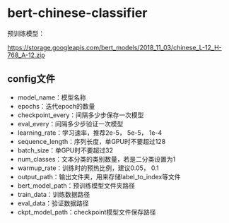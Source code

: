 # bert-chinese-classifier

预训练模型：

https://storage.googleapis.com/bert_models/2018_11_03/chinese_L-12_H-768_A-12.zip

## config文件

* model_name：模型名称
* epochs：迭代epoch的数量
* checkpoint_every：间隔多少步保存一次模型
* eval_every：间隔多少步验证一次模型
* learning_rate：学习速率，推荐2e-5， 5e-5， 1e-4
* sequence_length：序列长度，单GPU时不要超过128
* batch_size：单GPU时不要超过32
* num_classes：文本分类的类别数量，若是二分类设置为1
* warmup_rate：训练时的预热比例，建议0.05， 0.1
* output_path：输出文件夹，用来存储label_to_index等文件
* bert_model_path：预训练模型文件夹路径
* train_data：训练数据路径
* eval_data：验证数据路径
* ckpt_model_path：checkpoint模型文件保存路径